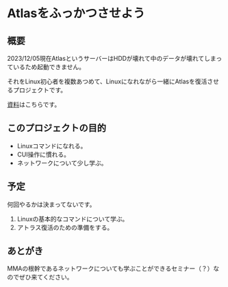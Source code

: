 # Atlasをふっかつさせよう

## 概要

2023/12/05現在AtlasというサーバーはHDDが壊れて中のデータが壊れてしまっているため起動できません。

それをLinux初心者を複数あつめて、Linuxになれながら一緒にAtlasを復活させるプロジェクトです。

[資料](materials)はこちらです。

## このプロジェクトの目的

- Linuxコマンドになれる。
- CUI操作に慣れる。
- ネットワークについて少し学ぶ。

## 予定

何回やるかは決まってないです。

1. Linuxの基本的なコマンドについて学ぶ。
2. アトラス復活のための準備をする。

## あとがき

MMAの根幹であるネットワークについても学ぶことができるセミナー（？）なのでぜひ来てください。
